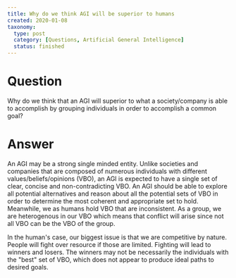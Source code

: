 ```yaml
---
title: Why do we think AGI will be superior to humans
created: 2020-01-08
taxonomy:
  type: post
  category: [Questions, Artificial General Intelligence]
  status: finished
---
```


# Question
Why do we think that an AGI will superior to what a society/company is able to accomplish by grouping individuals in order to accomplish a common goal?

# Answer
An AGI may be a strong single minded entity. Unlike societies and companies that are composed of numerous individuals with different values/beliefs/opinions (VBO), an AGI is expected to have a single set of clear, concise and non-contradicting VBO. An AGI should be able to explore all potential alternatives and reason about all the potential sets of VBO in order to determine the most coherent and appropriate set to hold. Meanwhile, we as humans hold VBO that are inconsistent. As a group, we are heterogenous in our VBO which means that conflict will arise since not all VBO can be the VBO of the group.

In the human's case, our biggest issue is that we are competitive by nature. People will fight over resource if those are limited. Fighting will lead to winners and losers. The winners may not be necessarily the individuals with the "best" set of VBO, which does not appear to produce ideal paths to desired goals.
